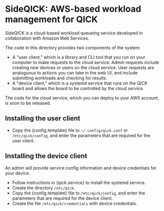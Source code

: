 # SideQICK: AWS-based workload management for QICK

SideQICK is a cloud-based workload queueing service developed in collaboration with Amazon Web Services.

The code in this directory provides two components of the system:
* A "user client," which is a library and CLI tool that you run on your computer to make requests to the cloud service. Admin requests include creating new devices or users on the cloud service. User requests are analoguous to actions you can take in the web UI, and include submitting workloads and checking for results.
* A "device client," which is a systemd service that runs on the QICK board and allows the board to be controlled by the cloud service.

The code for the cloud service, which you can deploy to your AWS account, is soon to be released.

## Installing the user client

* Copy the {config.template} file to `~/.config/qick.conf` or `/etc/qick/config`, and enter the parameters that are required for the user client.

## Installing the device client
An admin will provide service config information and device credentials for your device.

* Follow instructions in {qick.service} to install the systemd service.
* Create the directory `/etc/qick`.
* Copy the {config.template} file to `/etc/qick/config`, and enter the parameters that are required for the device client.
* Create the file `/etc/qick/credentials` with device credentials.
